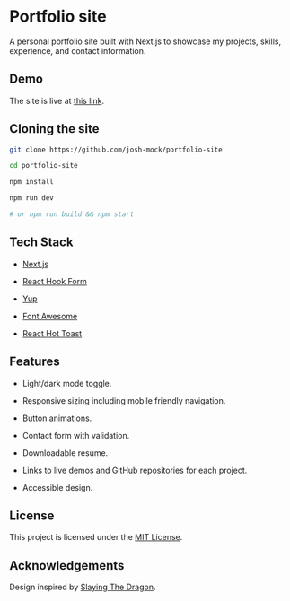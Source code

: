 # Portfolio site

A personal portfolio site built with Next.js to showcase my projects, skills, experience, and contact information.

## Demo

The site is live at [this link](https://josh-mock.com).

## Cloning the site

```bash
git clone https://github.com/josh-mock/portfolio-site

cd portfolio-site

npm install

npm run dev

# or npm run build && npm start
```

## Tech Stack

- [Next.js](https://nextjs.org/)

- [React Hook Form](https://react-hook-form.com/)

- [Yup](https://www.npmjs.com/package/yup)

- [Font Awesome](https://fontawesome.com/)

- [React Hot Toast](https://react-hot-toast.com/)

## Features

- Light/dark mode toggle.

- Responsive sizing including mobile friendly navigation.

- Button animations.

- Contact form with validation.

- Downloadable resume.

- Links to live demos and GitHub repositories for each project.

- Accessible design.

## License

This project is licensed under the [MIT License](LICENSE).

## Acknowledgements

Design inspired by [Slaying The Dragon](https://www.youtube.com/watch?v=dLDn_k8GmaU&ab_channel=SlayingTheDragon).
